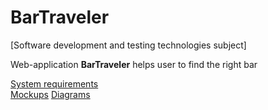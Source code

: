# BarTraveler

[Software development and testing technologies subject]

Web-application **BarTraveler** helps user to find the right bar

[System requirements](https://github.com/NikitaMirosha/BarTraveler/blob/master/Documents/Requirements/SRS.md)  
[Mockups](https://github.com/NikitaMirosha/BarTraveler/tree/master/Documents/Mockups)
[Diagrams]()
